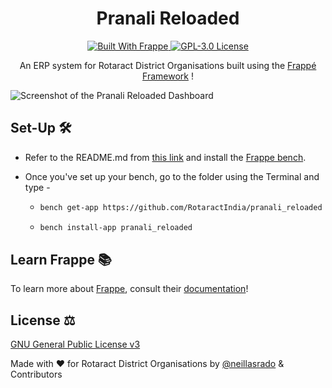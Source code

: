 <h1 align="center"> Pranali Reloaded </h1> 

<p align="center">
  <a href="https://frappeframework.com/">
  <img alt="Built With Frappe" src="https://img.shields.io/badge/built_with-frappe-ff69b4.svg?style=plastic" />
  </a>
  <a href="https://github.com/RotaractIndia/pranali_reloaded/blob/develop/LICENSE">
  <img alt="GPL-3.0 License" src="https://img.shields.io/badge/license-GPL-green.svg?style=plastic" />
  </a>
  <br/>
</p>

<p align="center"> An ERP system for Rotaract District Organisations built using the <a href="https://frappeframework.com/">Frappé Framework</a> !</p>

![Screenshot of the Pranali Reloaded Dashboard](.github/pranali_desk.png)


## Set-Up 🛠️

- Refer to the README.md from [this link](https://github.com/frappe/bench) and install the [Frappe bench](https://frappeframework.com/docs/user/en/bench).
- Once you've set up your bench, go to the folder using the Terminal and type -

  - ```bash
    bench get-app https://github.com/RotaractIndia/pranali_reloaded
    ```
  - ```bash
    bench install-app pranali_reloaded
    ```


## Learn Frappe 📚

To learn more about [Frappe](https://frappeframework.com/), consult their [documentation](https://frappe.io/docs/user/en)!


## License ⚖️

[GNU General Public License v3](https://github.com/RotaractIndia/pranali_reloaded/blob/develop/LICENSE)

Made with ❤️ for Rotaract District Organisations by [@neillasrado](https://github.com/neilLasrado) & Contributors
